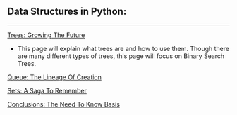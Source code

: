 ## **Data Structures in Python:**
__________________________________________________

[Trees: Growing The Future](1-topic.md)

  - This page will explain what trees are and 
    how to use them. Though there are many 
    different types of trees, this page will 
    focus on Binary Search Trees.

[Queue: The Lineage Of Creation](2-topic.md)

[Sets: A Saga To Remember](3-topic.md)

[Conclusions: The Need To Know Basis](4-conclusion.md)